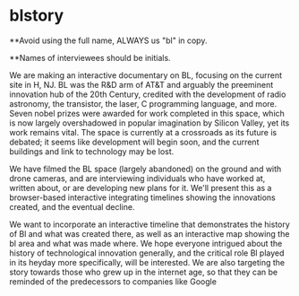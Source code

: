 blstory
=======
**Avoid using the full name, ALWAYS us "bl" in copy.

**Names of interviewees should be initials.


We are making an interactive documentary on BL, focusing on the current site in H, NJ. BL was the R&D arm of AT&T and arguably the preeminent innovation hub of the 20th Century, credited with the development of radio astronomy, the transistor, the laser, C programming language, and more. Seven nobel prizes were awarded for work completed in this space, which is now largely overshadowed in popular imagination by Silicon Valley, yet its work remains vital. The space is currently at a crossroads as its future is debated; it seems like development will begin soon, and the current buildings and link to technology may be lost.

We have filmed the BL space (largely abandoned) on the ground and with drone cameras, and are interviewing individuals who have worked at, written about, or are developing new plans for it. We'll present this as a browser-based interactive integrating  timelines showing the innovations created, and the eventual decline.


We want to incorporate an interactive timeline that demonstrates the history of Bl and what was created there, as well as an interactive map showing the bl area and what was made where. We hope everyone intrigued about the history of technological innovation generally, and the critical role Bl played in its heyday more specifically, will be interested. We are also targeting the story towards those who grew up in the internet age, so that they can be reminded of the predecessors to companies like Google

